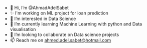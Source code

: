 - 👋 Hi, I’m @AhmadAdelSabet
- :sparkles: I'm working on ML project for loan prediction 
- 👀 I’m interested in Data Science
- 🌱 I’m currently learning Machine Learning with python and Data visualisation 
- 💞️ I’m looking to collaborate on Data science projects
- 📫 Reach me on ahmed.adel.sabet@hotmail.com

<!---
AhmadAdelSabet/AhmadAdelSabet is a ✨ special ✨ repository because its `README.md` (this file) appears on your GitHub profile.
You can click the Preview link to take a look at your changes.
--->
